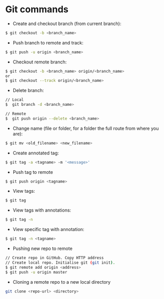 # Git commands

+ Create and checkout branch (from current branch): 

```bash
$ git checkout -b <branch_name>
```

+ Push branch to remote and track: 

```bash
$ git push -u origin <branch_name>
```

+ Checkout remote branch: 

```bash
$ git checkout -b <branch_name> origin/<branch_name>
or
$ git checkout --track origin/<branch_name>
```

+ Delete branch: 

```bash
// Local
$  git branch -d <branch_name>

// Remote
$  git push origin --delete <branch_name>
```

+ Change name (file or folder, for a folder the full route from where you are): 

```bash
$ git mv <old_filename> <new_filename>
```

+ Create annotated tag: 

```bash
$ git tag -a <tagname> -m '<message>'
```

+ Push tag to remote

```bash
$ git push origin <tagname>
```

+ View tags: 

```bash
$ git tag
```

+ View tags with annotations: 

```bash
$ git tag -n
```

+ View specific tag with annotation: 

```bash
$ git tag -n <tagname>
```

+ Pushing new repo to remote

```bash
// Create repo in GitHub. Copy HTTP address
// Create local repo. Initialise git (git init).
$ git remote add origin <address>
$ git push -u origin master
```

+ Cloning a remote repo to a new local directory

```bash
git clone <repo-url> <directory>
```
